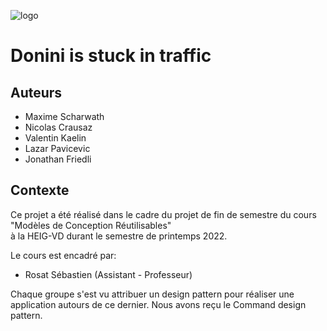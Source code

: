 ![logo](https://user-images.githubusercontent.com/6887819/170717194-b5d88fad-a2e7-4bff-997a-358fdb854482.png)

# Donini is stuck in traffic

## Auteurs
- Maxime Scharwath
- Nicolas Crausaz
- Valentin Kaelin
- Lazar Pavicevic
- Jonathan Friedli

## Contexte
Ce projet a été réalisé dans le cadre du projet de fin de semestre du cours "Modèles de Conception Réutilisables" </br> à la HEIG-VD durant le semestre de printemps 2022.

Le cours est encadré par:
- Rosat Sébastien (Assistant - Professeur)

Chaque groupe s'est vu attribuer un design pattern pour réaliser une application autours de ce dernier. 
Nous avons reçu le Command design pattern. 
